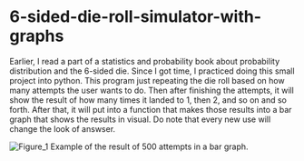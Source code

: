 # 6-sided-die-roll-simulator-with-graphs

Earlier, I read a part of a statistics and probability book about probability distribution and the 6-sided die. Since I got time, I practiced doing this small project into python.
This program just repeating the die roll based on how many attempts the user wants to do. Then after finishing the attempts, it will show the result of how many times it landed to 1, then 2, and so on and so forth.
After that, it will put into a function that makes those results into a bar graph that shows the results in visual. Do note that every new use will change the look of answser.

![Figure_1](https://github.com/GitDeVince/6-sided-die-roll-simulator-with-graphs/assets/138000255/b1c37d09-f26d-4d4c-9f68-b05e554b4d91)
Example of the result of 500 attempts in a bar graph.

